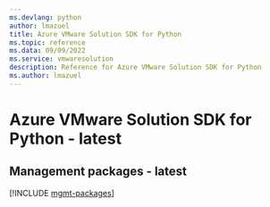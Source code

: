 ```yaml
---
ms.devlang: python
author: lmazuel
title: Azure VMware Solution SDK for Python
ms.topic: reference
ms.data: 09/09/2022
ms.service: vmwaresolution
description: Reference for Azure VMware Solution SDK for Python
ms.author: lmazuel
---
```

# Azure VMware Solution SDK for Python - latest

## Management packages - latest
[!INCLUDE [mgmt-packages](vmware-solution-mgmt-index.md)]